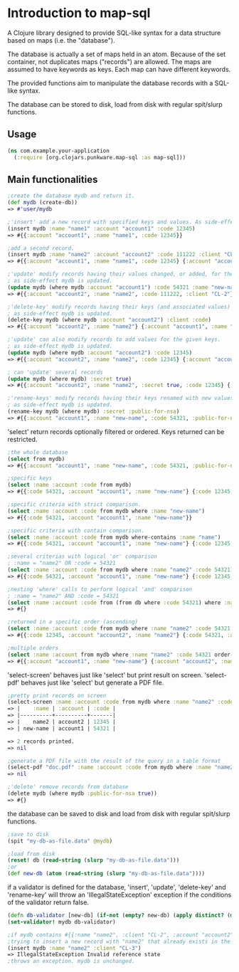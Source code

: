 # Introduction to map-sql

A Clojure library designed to provide SQL-like syntax for a data structure based on maps (i.e. the "database").

The database is actually a set of maps held in an atom. Because of the set container, not duplicates maps ("records") are allowed.
The maps are assumed to have keywords as keys. Each map can have different keywords.

The provided functions aim to manipulate the database records with a SQL-like syntax.

The database can be stored to disk, load from disk with regular spit/slurp functions.


## Usage

```clj
(ns com.example.your-application
  (:require [org.clojars.punkware.map-sql :as map-sql]))
```

## Main functionalities

```clj
;create the database mydb and return it.
(def mydb (create-db))
=> #'user/mydb

;'insert' add a new record with specified keys and values. As side-effect mydb is updated.
(insert mydb :name "name1" :account "account1" :code 12345)
=> #{{:account "account1", :name "name1", :code 12345}}

;add a second record.
(insert mydb :name "name2" :account "account2" :code 111222 :client "CL-2")
=> #{{:account "account1", :name "name1", :code 12345} {:account "account2", :name "name2", :code 111222, :client "CL-2"}}

;'update' modify records having their values changed, or added, for the given keys.
; as side-effect mydb is updated.
(update mydb (where mydb :account "account1") :code 54321 :name "new-name")
=> #{{:account "account2", :name "name2", :code 111222, :client "CL-2"} {:account "account1", :name "new-name", :code 54321}}

;'delete-key' modify records having their keys (and associated values) removed.
; as side-effect mydb is updated.
(delete-key mydb (where mydb :account "account2") :client :code)
=> #{{:account "account2", :name "name2"} {:account "account1", :name "new-name", :code 54321}}

;'update' can also modify records to add values for the given keys.
; as side-effect mydb is updated.
(update mydb (where mydb :account "account2") :code 12345)
=> #{{:account "account2", :name "name2", :code 12345} {:account "account1", :name "new-name", :code 54321}}

; can 'update' several records
(update mydb (where mydb) :secret true)
=> #{{:account "account2", :name "name2", :secret true, :code 12345} {:account "account1", :name "new-name", :secret true, :code 54321}}

;'rename-keys' modify records having their keys renamed with new values.
; as side-effect mydb is updated.
(rename-key mydb (where mydb) :secret :public-for-nsa)
=> #{{:account "account1", :name "new-name", :code 54321, :public-for-nsa true} {:account "account2", :name "name2", :code 12345, :public-for-nsa true}}
```


'select' return records optionally filtered or ordered. Keys returned can be restricted.

```clj
;the whole database
(select from mydb)
=> #{{:account "account1", :name "new-name", :code 54321, :public-for-nsa true} {:account "account2", :name "name2", :code 12345, :public-for-nsa true}}

;specific keys
(select :name :account :code from mydb)
=> #{{:code 54321, :account "account1", :name "new-name"} {:code 12345, :account "account2", :name "name2"}}

;specific criteria with strict comparison.
(select :name :account :code from mydb where :name "new-name")
=> #{{:code 54321, :account "account1", :name "new-name"}}

;specific criteria with contain comparison.
(select :name :account :code from mydb where-contains :name "name")
=> #{{:code 54321, :account "account1", :name "new-name"} {:code 12345, :account "account2", :name "name2"}}

;several criterias with logical 'or' comparison
; :name = "name2" OR :code = 54321
(select :name :account :code from mydb where :name "name2" :code 54321)
=> #{{:code 54321, :account "account1", :name "new-name"} {:code 12345, :account "account2", :name "name2"}}

;nesting 'where' calls to perform logical 'and' comparison
; :name = "name2" AND :code = 54321
(select :name :account :code from (from db where :code 54321) where :name "name2")
=> #{}

;returned in a specific order (ascending)
(select :name :account :code from mydb where :name "name2" :code 54321 order-by :code)
=> #{{:code 12345, :account "account2", :name "name2"} {:code 54321, :account "account1", :name "new-name"}}

;multiple orders
(select :name :account from mydb where :name "name2" :code 54321 order-by :public-for-nsa :account)
=> #{{:account "account1", :name "new-name"} {:account "account2", :name "name2"}}
```

'select-screen' behaves just like 'select' but print result on screen.
'select-pdf' behaves just like 'select' but generate a PDF file.

```clj
;pretty print records on screen
(select-screen :name :account :code from mydb where :name "name2" :code 54321 order-by :code)
=> |    :name | :account | :code |
=> |----------+----------+-------|
=> |    name2 | account2 | 12345 |
=> | new-name | account1 | 54321 |

=> 2 records printed.
=> nil

;generate a PDF file with the result of the query in a table format
(select-pdf "doc.pdf" :name :account :code from mydb where :name "name2" :code 54321 order-by :code)
=> nil

;'delete' remove records from database
(delete mydb (where mydb :public-for-nsa true))
=> #{}
```

the database can be saved to disk and load from disk with regular spit/slurp functions.

```clj
;save to disk
(spit "my-db-as-file.data" @mydb)

;load from disk
(reset! db (read-string (slurp "my-db-as-file.data")))
;or
(def new-db (atom (read-string (slurp "my-db-as-file.data"))))
```

if a validator is defined for the database, 'insert', 'update', 'delete-key' and 'rename-key'
will throw an 'IllegalStateException' exception if the conditions of the validator return false.

```clj
(defn db-validator [new-db] (if-not (empty? new-db) (apply distinct? (map :name new-db)) true))
(set-validator! mydb db-validator)

;if mydb contains #{{:name "name2", :client "CL-2", :account "account2", :code 111222} {:name "name1", :account "account1", :code 12345}}
;trying to insert a new record with "name2" that already exists in the database...
(insert mydb :name "name2" :client "CL-3")
=> IllegalStateException Invalid reference state
;throws an exception. mydb is unchanged.
```
